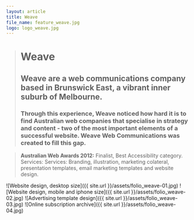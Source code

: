 ```yaml
---
layout: article
title: Weave
file_name: feature_weave.jpg
logo: logo_weave.jpg
---
```


> # Weave
> ## Weave are a web communications company based in Brunswick East, a vibrant inner suburb of Melbourne.
> ### Through this experience, Weave noticed how hard it is to find Australian web companies that specialise in strategy and content - two of the most important elements of a successful website. Weave Web Communications was created to fill this gap.

> **Australian Web Awards 2012:** Finalist, Best Accessibility category. <br/>Services: Services: Branding, illustration, marketing colateral, presentation templates, email marketing templates and website design.

![Website design, desktop size]({{ site.url }}/assets/folio_weave-01.jpg)
![Website design, mobile and iphone size]({{ site.url }}/assets/folio_weave-02.jpg)
![Advertising template design]({{ site.url }}/assets/folio_weave-03.jpg)
![Online subscription archive]({{ site.url }}/assets/folio_weave-04.jpg)

